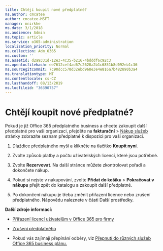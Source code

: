```yaml
---
title: Chtějí koupit nové předplatné?
ms.author: cmcatee
author: cmcatee-MSFT
manager: mnirkhe
ms.date: 3/1/2018
ms.audience: Admin
ms.topic: article
ms.service: o365-administration
localization_priority: Normal
ms.collection: Adm_O365
ms.custom: ''
ms.assetid: d2a9331d-12e3-4c35-b216-4bdddf6c92c3
ms.openlocfilehash: ee7612cef4ad67c2620a2b1c6851b8d092eb1c36
ms.sourcegitcommit: 7c90dcc570d32ebd968e3e4e816a7b482890b3a4
ms.translationtype: MT
ms.contentlocale: cs-CZ
ms.lasthandoff: 08/13/2019
ms.locfileid: "36390757"
---
```

# <a name="looking-to-buy-a-new-subscription"></a>Chtějí koupit nové předplatné?

Pokud je již Office 365 předplatného business a chcete zakoupit další předplatné pro vaši organizaci, přejděte na **fakturační** \> [Nákup služeb](https://go.microsoft.com/fwlink/p/?linkid=868433) stránky zobrazíte seznam předplatné k dispozici pro vaši organizaci.
 
1. Dlaždice předplatného myší a klikněte na tlačítko **Koupit nyní**.

2. Zvolte způsob platby a počtu uživatelských licencí, které jsou potřebné.

3. Zvolte **Rezervovat**. Na další stránce můžete zkontrolovat pořadí a dokončete nákup.

4. Pokud si nejste v nakupování, zvolte **Přidat do košíku** \> **Pokračovat v nákupu** přejít zpět do katalogu a zakoupit další předplatné. 

5. Po dokončení nákupu je třeba změnit přiřazení licence nebo zrušení předplatného. Nápovědu naleznete v části Další prostředky.

 **Další zdroje informací:**
  
- [Přiřazení licencí uživatelům v Office 365 pro firmy](https://docs.microsoft.com/en-us/office365/admin/subscriptions-and-billing/assign-licenses-to-users)
    
- [Zrušení předplatného](https://docs.microsoft.com/en-us/office365/admin/subscriptions-and-billing/cancel-your-subscription)
    
- Pokud vás zajímají přepínání odběry, viz [Přepnutí do různých služeb Office 365 business plánu.](https://docs.microsoft.com/en-us/office365/admin/subscriptions-and-billing/switch-to-a-different-plan)